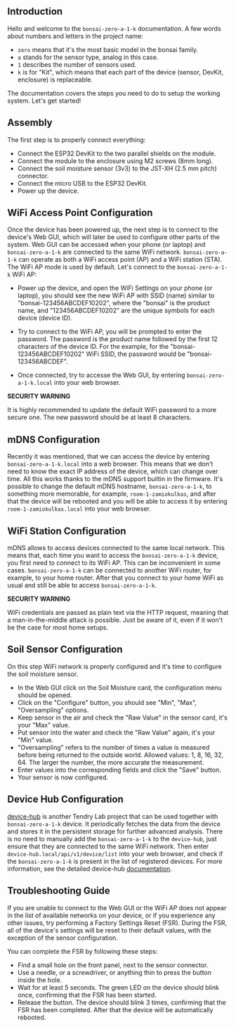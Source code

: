 ## Introduction

Hello and welcome to the `bonsai-zero-a-1-k` documentation. A few words about numbers and letters in the project name:
- `zero` means that it's the most basic model in the bonsai family.
- `a` stands for the sensor type, analog in this case.
- `1` describes the number of sensors used.
- `k` is for "Kit", which means that each part of the device (sensor, DevKit, enclosure) is replaceable.

The documentation covers the steps you need to do to setup the working system. Let's get started!

## Assembly

The first step is to properly connect everything:
- Connect the ESP32 DevKit to the two parallel shields on the module.
- Connect the module to the enclosure using M2 screws (8mm long).
- Connect the soil moisture sensor (3v3) to the JST-XH (2.5 mm pitch) connector.
- Connect the micro USB to the ESP32 DevKit.
- Power up the device.

## WiFi Access Point Configuration

Once the device has been powered up, the next step is to connect to the device's Web GUI, which will later be used to configure other parts of the system. Web GUI can be accessed when your phone (or laptop) and `bonsai-zero-a-1-k` are connected to the same WiFi network. `bonsai-zero-a-1-k` can operate as both a WiFi access point (AP) and a WiFi station (STA). The WiFi AP mode is used by default. Let's connect to the `bonsai-zero-a-1-k` WiFi AP:

- Power up the device, and open the WiFi Settings on your phone (or laptop), you should see the new WiFi AP with SSID (name) similar to "bonsai-123456ABCDEF10202", where the "bonsai" is the product name, and "123456ABCDEF10202" are the unique symbols for each device (device ID).

- Try to connect to the WiFi AP, you will be prompted to enter the password. The password is the product name followed by the first 12 characters of the device ID. For the example, for the "bonsai-123456ABCDEF10202" WiFi SSID, the password would be "bonsai-123456ABCDEF".

- Once connected, try to accesse the Web GUI, by entering `bonsai-zero-a-1-k.local` into your web browser.

**SECURITY WARNING**

It is highly recommended to update the default WiFi password to a more secure one. The new password should be at least 8 characters.

## mDNS Configuration

Recently it was mentioned, that we can access the device by entering `bonsai-zero-a-1-k.local` into a web browser. This means that we don't need to know the exact IP address of the device, which can change over time. All this works thanks to the mDNS support builtin in the firmware. It's possible to change the default mDNS hostname, `bonsai-zero-a-1-k`, to something more memorable, for example, `room-1-zamiokulkas`, and after that the device will be rebooted and you will be able to access it by entering `room-1-zamiokulkas.local` into your web browser.

## WiFi Station Configuration

mDNS allows to access devices connected to the same local network. This means that, each time you want to access the `bonsai-zero-a-1-k` device, you first need to connect to its WiFi AP. This can be inconvenient in some cases. `bonsai-zero-a-1-k` can be connected to another WiFi router, for example, to your home router. After that you connect to your home WiFi as usual and still be able to access `bonsai-zero-a-1-k`.

**SECURITY WARNING**

WiFi credentials are passed as plain text via the HTTP request, meaning that a man-in-the-middle attack is possible. Just be aware of it, even if it won't be the case for most home setups.

## Soil Sensor Configuration

On this step WiFi network is properly configured and it's time to configure the soil moisture sensor.

- In the Web GUI click on the Soil Moisture card, the configuration menu should be opened.
- Click on the "Configure" button, you should see "Min", "Max", "Oversampling" options.
- Keep sensor in the air and check the "Raw Value" in the sensor card, it's your "Max" value.
- Put sensor into the water and check the "Raw Value" again, it's your "Min" value.
- "Oversampling" refers to the number of times a value is measured before being returned to the outside world. Allowed values: 1, 8, 16, 32, 64. The larger the number, the more accurate the measurement.
- Enter values into the corresponding fields and click the "Save" button.
- Your sensor is now configured.

## Device Hub Configuration

[device-hub](https://github.com/tendry-lab/device-hub) is another Tendry Lab project that can be used together with `bonsai-zero-a-1-k` device. It periodically fetches the data from the device and stores it in the persistent storage for further advanced analysis. There is no need to manually add the `bonsai-zero-a-1-k` to the `device-hub`, just ensure that they are connected to the same WiFi network. Then enter `device-hub.local/api/v1/device/list` into your web browser, and check if the `bonsai-zero-a-1-k` is present in the list of registered devices. For more information, see the detailed device-hub [documentation](https://github.com/tendry-lab/device-hub/tree/master/docs/install/rpi).

## Troubleshooting Guide

If you are unable to connect to the Web GUI or the WiFi AP does not appear in the list of available networks on your device, or if you experience any other issues, try performing a Factory Settings Reset (FSR). During the FSR, all of the device's settings will be reset to their default values, with the exception of the sensor configuration.

You can complete the FSR by following these steps:
- Find a small hole on the front panel, next to the sensor connector.
- Use a needle, or a screwdriver, or anything thin to press the button inside the hole.
- Wait for at least 5 seconds. The green LED on the device should blink once, confirming that the FSR has been started.
- Release the button. The device should blink 3 times, confirming that the FSR has been completed. After that the device will be automatically rebooted.
